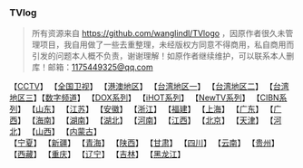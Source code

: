 ### TVlog
> 所有资源来自 https://github.com/wanglindl/TVlogo ，因原作者很久未管理项目，我自用做了一些去重整理，未经版权方同意不得商用，私自商用而引发的问题本人概不负责，谢谢理解！如原作者继续维护，可以联系本人删库！邮箱：1175449325@qq.com
> 
【[CCTV](./md/央视.md)】     【[全国卫视](./md/全国卫视.md)】     【[港澳地区](./md/04.md)】     【[台湾地区一](./md/05.md)】     【[台湾地区二](./md/06.md)】     【[台湾地区三](./md/07.md)】【[数字频道](./md/10.md)】     【[DOX系列](./md/11.md)】     【[iHOT系列](./md/12.md)】     【[NewTV系列](./md/13.md)】     【[CIBN系列](./md/14.md)】     【[山东](./md/20.md)】     【[江苏](./md/21.md)】     【[安徽](./md/22.md)】     【[浙江](./md/23.md)】     【[福建](./md/24.md)】     【[上海](./md/25.md)】     【[广东](./md/26.md)】     【[广西](./md/27.md)】     【[海南](./md/28.md)】     【[湖南](./md/29.md)】     【[湖北](./md/30.md)】     【[河南](./md/31.md)】     【[江西](./md/32.md)】     【[北京](./md/33.md)】     【[天津](./md/34.md)】     【[河北](./md/35.md)】     【[山西](./md/36.md)】     【[内蒙古](./md/37.md)】          
【[宁夏](./md/38.md)】     【[新疆](./md/39.md)】    【[青海](./md/40.md)】     【[陕西](./md/41.md)】     【[甘肃](./md/42.md)】     【[四川](./md/43.md)】     【[云南](./md/44.md)】     【[贵州](./md/45.md)】     【[西藏](./md/46.md)】     【[重庆](./md/47.md)】     【[辽宁](./md/48.md)】     【[吉林](./md/49.md)】     【[黑龙江](./md/50.md)】
